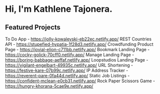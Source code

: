 # Hi, I'm Kathlene Tajonera.

## Featured Projects
To Do App - https://jolly-kowalevski-eb22ec.netlify.app/
REST Countries API - https://stupefied-hypatia-1f28d3.netlify.app/
Crowdfunding Product Page - https://jovial-elion-c711bb.netlify.app/
Bookmark Landing Page - https://cocky-golick-70cff0.netlify.app/
Manage Landing Page - https://boring-babbage-aeffaf.netlify.app/
Loopstudios Landing Page - https://vigilant-engelbart-49935c.netlify.app/
URL Shortening - https://festive-kare-07b99c.netlify.app/
IP Address Tracker - https://reverent-pare-0fa44d.netlify.app/
Static Job Listings - https://confident-mclean-e0cb31.netlify.app/
Rock Paper Scissors Game - https://hungry-khorana-5cae9e.netlify.app/